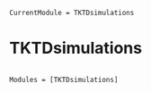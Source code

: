 ```@meta
CurrentModule = TKTDsimulations
```

# TKTDsimulations

```@index
```

```@autodocs
Modules = [TKTDsimulations]
```
